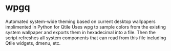 # wpgq
Automated system-wide theming based on current desktop wallpapers implimented in Python for Qtile
Uses wpg to sample colors from the existing system wallpaper and exports them in hexadecimal into a file. Then the script refreshes all system components that can read from this file including Qtile widgets, dmenu, etc.
